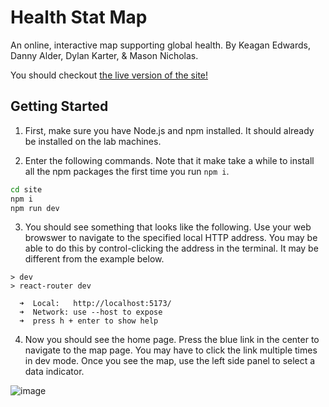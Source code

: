 # Health Stat Map
An online, interactive map supporting global health.
By Keagan Edwards, Danny Alder, Dylan Karter, & Mason Nicholas.

You should checkout [the live version of the site!](https://healthstatmap.kalternate.com/)

## Getting Started

1. First, make sure you have Node.js and npm installed. It should already be installed on the lab machines.

2. Enter the following commands. Note that it make take a while to install all the npm packages the first time you run `npm i`.
```sh
cd site
npm i
npm run dev
```

3. You should see something that looks like the following. Use your web browswer to navigate to the specified local HTTP address. You may be able to do this by control-clicking the address in the terminal. It may be different from the example below.
```
> dev
> react-router dev

  ➜  Local:   http://localhost:5173/
  ➜  Network: use --host to expose
  ➜  press h + enter to show help
```

4. Now you should see the home page. Press the blue link in the center to navigate to the map page. You may have to click the link multiple times in dev mode. Once you see the map, use the left side panel to select a data indicator.

![image](https://github.com/user-attachments/assets/f67defd6-ea94-49a4-854f-5e200487519f)

